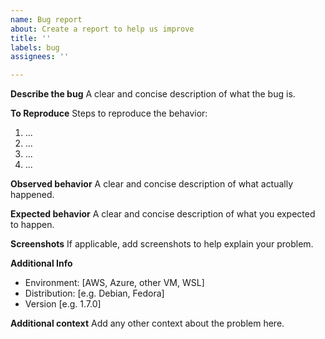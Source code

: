 ```yaml
---
name: Bug report
about: Create a report to help us improve
title: ''
labels: bug
assignees: ''

---
```


**Describe the bug**
A clear and concise description of what the bug is.

**To Reproduce**
Steps to reproduce the behavior:
1. ...
2. ...
3. ...
4. ...

**Observed behavior**
A clear and concise description of what actually happened.

**Expected behavior**
A clear and concise description of what you expected to happen.

**Screenshots**
If applicable, add screenshots to help explain your problem.

**Additional Info**
- Environment: [AWS, Azure, other VM, WSL]
- Distribution: [e.g. Debian, Fedora]
- Version [e.g. 1.7.0]

**Additional context**
Add any other context about the problem here.
